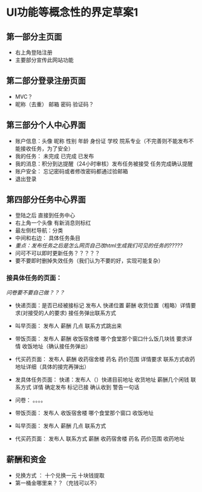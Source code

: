 # UI功能等概念性的界定草案1
## 第一部分主页面 
 - 右上角登陆注册 
 - 主要部分宣传此网站功能

 
## 第二部分登录注册页面
 - MVC？
 - 昵称（去重） 邮箱  密码  验证码？




## 第三部分个人中心界面
 - 账户信息：头像 昵称 性别 年龄 身份证 学校 院系专业（不完善则不能发布不能接收任务，为了安全） 
 - 我的任务： 未完成 已完成 已发布
 - 我的消息：积分到达提醒（24小时审核）发布任务被接受 任务完成确认提醒
 - 账户安全：  忘记密码或者修改密码都通过验邮箱
 - 退出登录




## 第四部分任务中心界面
 - 登陆之后 直接到任务中心 
 - 右上角一个头像 有新消息则标红
 - 最左侧栏导航：分类
 - 中间和右边： 具体任务条目
 - *重点：发布任务之后是怎么网页自己改html生成我们可见的任务的?????*
 - 问可不可以即时更新任务？？？？？
 - 要不要即时删掉失效任务（我们认为不要的好，实现可能复杂）



### 接具体任务的页面：
*问卷要不要自己做？？？*
 - 快递页面：是否已经被接标记 发布人 快递位置 薪酬  收货位置（粗略）详情要求(对接受的人的要求)  接任务弹出联系方式

 - 叫早页面：
发布人 薪酬 几点 联系方式跳出来

 - 带饭页面：
发布人 薪酬 收饭宿舍楼 哪个食堂那个窗口什么饭几块钱 要求详情 收饭地址（确认接任务弹出）

 - 代买药页面：
发布人 薪酬 收药宿舍楼 药名 药价范围  详情要求  联系方式收药地址详细（具体的接完再弹出）


 - 发具体任务页面：
快递：发布人（）快递目前地址 收货地址 薪酬几个闲钱  联系方式 详情 确定发布 标记已接 确认收到 警告一句话

- 问卷：
。。。。

 - 带饭页面：
发布人  收饭宿舍楼 哪个食堂那个窗口 收饭地址


- 叫早页面：
发布人 薪酬 几点 联系方式 

 - 代买药页面：
发布人 联系方式 薪酬 收药宿舍楼 药名 药价范围 收药地址


## 薪酬和资金
 - 兑换方式 ：  十个兑换一元 十块钱提取 
 - 第一桶金哪里来？？（充钱可以不）
